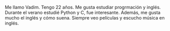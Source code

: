 Me llamo Vadim. Tengo 22 años.
Me gusta estudiar progrmación y inglés.
Durante el verano estudié Python y C, fue interesante. Además, me gusta mucho el inglés y cómo suena. Siempre veo películas y escucho música en inglés.
